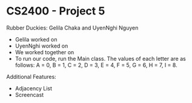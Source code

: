 # CS2400 - Project 5

Rubber Duckies: Gelila Chaka and UyenNghi Nguyen

- Gelila worked on
- UyenNghi worked on
- We worked together on
- To run our code, run the Main class. The values of each letter are as follows: A = 0, B = 1, C = 2, D = 3, E = 4, F = 5, G = 6, H = 7, I = 8.

Additional Features:

- Adjacency List
- Screencast
